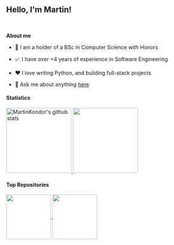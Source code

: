 ## Hello, I'm Martin!

<br />

**About me**

- 🚀 I am a holder of a BSc in Computer Science with Honors

- 📈 I have over +4 years of experience in Software Engineering

- ❤️ I love writing Python, and building full-stack projects

- 💬 Ask me about anything [here](mailto:martinkondor@gmail.com)

<!--
<p align="left">
  </br>
  <code><img height="20" alt="python" src="https://raw.githubusercontent.com/github/explore/80688e429a7d4ef2fca1e82350fe8e3517d3494d/topics/python/python.png"></code>
  <code><img height="20" alt="javascript" src="https://raw.githubusercontent.com/github/explore/80688e429a7d4ef2fca1e82350fe8e3517d3494d/topics/javascript/javascript.png"></code>
  <code><img height="20" alt="nodejs" src="https://raw.githubusercontent.com/github/explore/80688e429a7d4ef2fca1e82350fe8e3517d3494d/topics/nodejs/nodejs.png"></code>   
  <code><img height="20" alt="react" src="https://raw.githubusercontent.com/github/explore/80688e429a7d4ef2fca1e82350fe8e3517d3494d/topics/react/react.png"></code>
  <code><img height="20" alt="graphql" src="https://raw.githubusercontent.com/github/explore/5c058a388828bb5fde0bcafd4bc867b5bb3f26f3/topics/graphql/graphql.png"></code> 
  </br></br>
  <a href="https://www.buymeacoffee.com/mrt" target="_blank">
    <img src="https://cdn.buymeacoffee.com/buttons/v2/default-red.png" alt="Buy Me A Coffee" width="150" >
  </a>
</p>
-->

#### Statistics

<a href="#">
  <img src="https://github-readme-stats.vercel.app/api?username=martinkondor&show_icons=true&theme=tokyonight&hide_border=true&include_total_commits=true" alt="MartinKondor's github stats" height=175 />
</a>
<a href="#">
  <img src="https://github-readme-stats.vercel.app/api/top-langs/?username=MartinKondor&layout=compact&theme=tokyonight&hide_border=true&hide=jupyter%20notebook,html,css,tex,twig,cmake,makefile" height=175 />
</a>

#### Top Repositories

<a href="https://github.com/MartinKondor/MovieRecommender">
  <img align="center" src="https://github-readme-stats.vercel.app/api/pin/?username=MartinKondor&repo=MovieRecommender&theme=tokyonight" height=120 />
</a>
<a href="https://github.com/MartinKondor/TinyChat">
  <img align="center" src="https://github-readme-stats.vercel.app/api/pin/?username=MartinKondor&repo=TinyChat&theme=tokyonight" height=120 />
</a>
